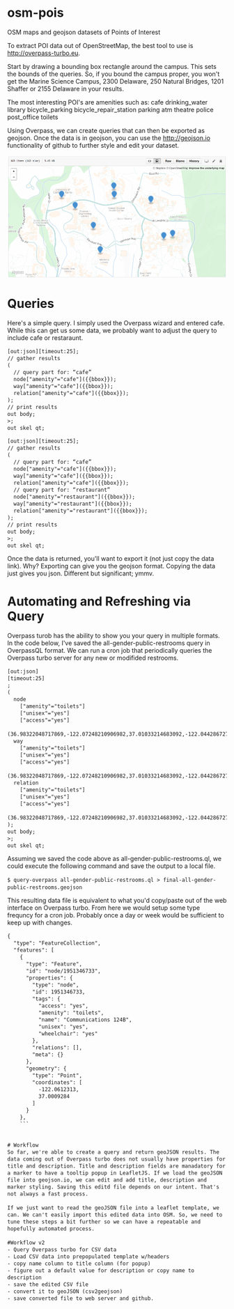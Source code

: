 # osm-pois
OSM maps and geojson datasets of Points of Interest

To extract POI data out of OpenStreetMap, the best tool to use is http://overpass-turbo.eu. 

Start by drawing a bounding box rectangle around the campus. This sets the bounds of the queries. So, if you bound the campus proper, you won't get the Marine Science Campus, 2300 Delaware, 250 Natural Bridges, 1201 Shaffer or 2155 Delaware in your results. 

The most interesting POI's are amenities such as:
cafe
drinking_water
library
bicycle_parking
bicycle_repair_station
parking
atm
theatre
police
post_office
toilets

Using Overpass, we can create queries that can then be exported as geojson. Once the data is in geojson, you can use the http://geojson.io functionality of github to further style and edit your dataset.

<img src="Screen Shot 2016-03-23 at 5.13.19 PM.png">

# Queries
Here's a simple query. I simply used the Overpass wizard and entered cafe. While this can get us some data, we probably want to adjust the query to include cafe or restaraunt.

```
[out:json][timeout:25];
// gather results
(
  // query part for: “cafe”
  node["amenity"="cafe"]({{bbox}});
  way["amenity"="cafe"]({{bbox}});
  relation["amenity"="cafe"]({{bbox}});
);
// print results
out body;
>;
out skel qt;
```
```
[out:json][timeout:25];
// gather results
(
  // query part for: “cafe”
  node["amenity"="cafe"]({{bbox}});
  way["amenity"="cafe"]({{bbox}});
  relation["amenity"="cafe"]({{bbox}});
  // query part for: “restaurant”
  node["amenity"="restaurant"]({{bbox}});
  way["amenity"="restaurant"]({{bbox}});
  relation["amenity"="restaurant"]({{bbox}});
);
// print results
out body;
>;
out skel qt;
```
Once the data is returned, you'll want to export it (not just copy the data link). Why? Exporting can give you the geojson format. Copying the data just gives you json. Different but significant; ymmv.

# Automating and Refreshing via Query
Overpass turob has the ability to show you your query in multiple formats. In the code below, I've saved the all-gender-public-restrooms query in OverpassQL format. We can run a cron job that periodically queries the Overpass turbo server for any new or modifided restrooms.

```
[out:json]
[timeout:25]
;
(
  node
    ["amenity"="toilets"]
    ["unisex"="yes"]
    ["access"="yes"]
    (36.98322048717869,-122.07248210906982,37.01033214683092,-122.04428672790527);
  way
    ["amenity"="toilets"]
    ["unisex"="yes"]
    ["access"="yes"]
    (36.98322048717869,-122.07248210906982,37.01033214683092,-122.04428672790527);
  relation
    ["amenity"="toilets"]
    ["unisex"="yes"]
    ["access"="yes"]
    (36.98322048717869,-122.07248210906982,37.01033214683092,-122.04428672790527);
);
out body;
>;
out skel qt;
```

Assuming we saved the code above as all-gender-public-restrooms.ql, we could execute the following command and save the output to a local file.

```$ query-overpass all-gender-public-restrooms.ql > final-all-gender-public-restrooms.geojson```

This resulting data file is equivalent to what you'd copy/paste out of the web interface on Overpass turbo. From here we would setup some type frequncy for a cron job. Probably once a day or week would be sufficient to keep up with changes.

```
{
  "type": "FeatureCollection",
  "features": [
    {
      "type": "Feature",
      "id": "node/1951346733",
      "properties": {
        "type": "node",
        "id": 1951346733,
        "tags": {
          "access": "yes",
          "amenity": "toilets",
          "name": "Communications 124B",
          "unisex": "yes",
          "wheelchair": "yes"
        },
        "relations": [],
        "meta": {}
      },
      "geometry": {
        "type": "Point",
        "coordinates": [
          -122.0612313,
          37.0009284
        ]
      }
    },
    ```


# Workflow
So far, we're able to create a query and return geoJSON results. The data coming out of Overpass turbo does not usually have properties for title and description. Title and description fields are manadatory for a marker to have a tooltip popup in LeafletJS. If we load the geoJSON file into geojson.io, we can edit and add title, description and marker styling. Saving this editd file depends on our intent. That's not always a fast process.

If we just want to read the geoJSON file into a leaflet template, we can. We can't easily import this edited data into OSM. So, we need to tune these steps a bit further so we can have a repeatable and hopefully automated process.

#Workflow v2
- Query Overpass turbo for CSV data
- Load CSV data into prepopulated template w/headers
- copy name column to title column (for popup)
- figure out a default value for description or copy name to description
- save the edited CSV file
- convert it to geoJSON (csv2geojson)
- save converted file to web server and github.
